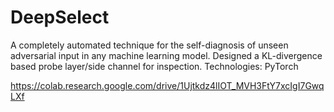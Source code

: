 # DeepSelect
A completely automated technique for the self-diagnosis of unseen adversarial input in any machine learning model.
Designed a KL-divergence based probe layer/side channel for inspection. 
Technologies: PyTorch

https://colab.research.google.com/drive/1Ujtkdz4lIOT_MVH3FtY7xcIgI7GwqLXf
